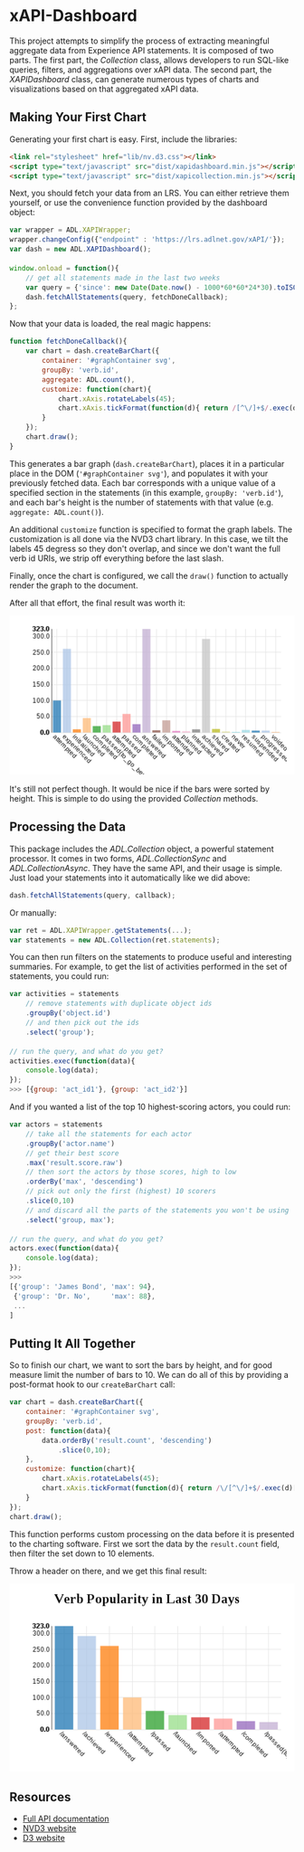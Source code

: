 ﻿# xAPI-Dashboard

This project attempts to simplify the process of extracting meaningful aggregate data from
Experience API statements. It is composed of two parts. The first part, the *Collection* class,
allows developers to run SQL-like queries, filters, and aggregations over xAPI data. The second
part, the *XAPIDashboard* class, can generate numerous types of charts and visualizations based on
that aggregated xAPI data.


## Making Your First Chart

Generating your first chart is easy. First, include the libraries:

```html
<link rel="stylesheet" href="lib/nv.d3.css"></link>
<script type="text/javascript" src="dist/xapidashboard.min.js"></script>
<script type="text/javascript" src="dist/xapicollection.min.js"></script>
```

Next, you should fetch your data from an LRS. You can either retrieve them yourself, or use the
convenience function provided by the dashboard object:

```javascript
var wrapper = ADL.XAPIWrapper;
wrapper.changeConfig({"endpoint" : 'https://lrs.adlnet.gov/xAPI/'});
var dash = new ADL.XAPIDashboard();

window.onload = function(){
	// get all statements made in the last two weeks
	var query = {'since': new Date(Date.now() - 1000*60*60*24*30).toISOString()};
	dash.fetchAllStatements(query, fetchDoneCallback);
};
```

Now that your data is loaded, the real magic happens:

```javascript
function fetchDoneCallback(){
	var chart = dash.createBarChart({
		container: '#graphContainer svg',
		groupBy: 'verb.id',
		aggregate: ADL.count(),
		customize: function(chart){
			chart.xAxis.rotateLabels(45);
			chart.xAxis.tickFormat(function(d){ return /[^\/]+$/.exec(d)[0]; });
		}
	});
	chart.draw();
}
```

This generates a bar graph (`dash.createBarChart`), places it in a particular place in the DOM
(`'#graphContainer svg'`), and populates it with your previously fetched data. Each bar
corresponds with a unique value of a specified section in the statements (in this example,
`groupBy: 'verb.id'`), and each bar's height is the number of statements with that value
(e.g. `aggregate: ADL.count()`).

An additional `customize` function is specified to format the graph labels. The customization
is all done via the NVD3 chart library. In this case, we tilt the labels 45 degress so they don't 
overlap, and since we don't want the full verb id URIs, we strip off everything before the last
slash.

Finally, once the chart is configured, we call the `draw()` function to actually render the graph
to the document. 

After all that effort, the final result was worth it:

![Example Bar Chart](extra/chart_initial.png)

It's still not perfect though. It would be nice if the bars were sorted by height. This is simple
to do using the provided *Collection* methods.

## Processing the Data

This package includes the *ADL.Collection* object, a powerful statement processor. It comes in two
forms, *ADL.CollectionSync* and *ADL.CollectionAsync*. They have the same API, and their usage is
simple. Just load your statements into it automatically like we did above:

```javascript
dash.fetchAllStatements(query, callback);
```

Or manually:

```javascript
var ret = ADL.XAPIWrapper.getStatements(...);
var statements = new ADL.Collection(ret.statements);
```

You can then run filters on the statements to produce useful and interesting summaries. For
example, to get the list of activities performed in the set of statements, you could run:

```javascript
var activities = statements
	// remove statements with duplicate object ids
	.groupBy('object.id')
	// and then pick out the ids
	.select('group');

// run the query, and what do you get?
activities.exec(function(data){
	console.log(data);
});
>>> [{group: 'act_id1'}, {group: 'act_id2'}]
```

And if you wanted a list of the top 10 highest-scoring actors, you could run:

```javascript
var actors = statements
	// take all the statements for each actor
	.groupBy('actor.name')
	// get their best score
	.max('result.score.raw')
	// then sort the actors by those scores, high to low
	.orderBy('max', 'descending')
	// pick out only the first (highest) 10 scorers
	.slice(0,10)
	// and discard all the parts of the statements you won't be using
	.select('group, max');

// run the query, and what do you get?
actors.exec(function(data){
	console.log(data);
});
>>> 
[{'group': 'James Bond', 'max': 94},
 {'group': 'Dr. No',     'max': 88},
 ...
]
```


## Putting It All Together

So to finish our chart, we want to sort the bars by height, and for good measure limit the number
of bars to 10. We can do all of this by providing a post-format hook to our `createBarChart` call:

```javascript
var chart = dash.createBarChart({
	container: '#graphContainer svg',
	groupBy: 'verb.id',
	post: function(data){
		data.orderBy('result.count', 'descending')
			.slice(0,10);
	},
	customize: function(chart){
		chart.xAxis.rotateLabels(45);
		chart.xAxis.tickFormat(function(d){ return /\/[^\/]+$/.exec(d)[0]; });
	}
});
chart.draw();
```

This function performs custom processing on the data before it is presented to the charting
software. First we sort the data by the `result.count` field, then filter the set down to 10
elements.

Throw a header on there, and we get this final result:

![Final Bar Chart](extra/chart_final.png)


## Resources

* [Full API documentation](API.md)
* [NVD3 website](http://nvd3.org/index.html)
* [D3 website](http://d3js.org/)
